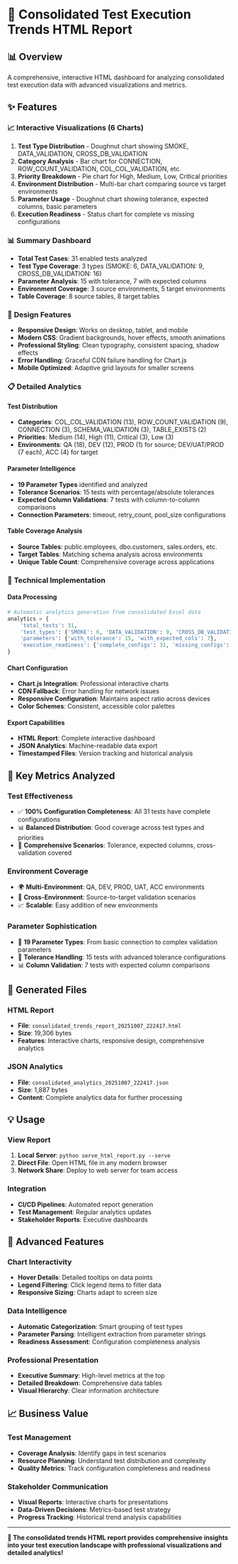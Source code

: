 # 🚀 Consolidated Test Execution Trends HTML Report

## 📊 Overview

A comprehensive, interactive HTML dashboard for analyzing consolidated test execution data with advanced visualizations and metrics.

## ✨ Features

### 📈 **Interactive Visualizations** (6 Charts)
1. **Test Type Distribution** - Doughnut chart showing SMOKE, DATA_VALIDATION, CROSS_DB_VALIDATION
2. **Category Analysis** - Bar chart for CONNECTION, ROW_COUNT_VALIDATION, COL_COL_VALIDATION, etc.
3. **Priority Breakdown** - Pie chart for High, Medium, Low, Critical priorities
4. **Environment Distribution** - Multi-bar chart comparing source vs target environments
5. **Parameter Usage** - Doughnut chart showing tolerance, expected columns, basic parameters
6. **Execution Readiness** - Status chart for complete vs missing configurations

### 📊 **Summary Dashboard**
- **Total Test Cases**: 31 enabled tests analyzed
- **Test Type Coverage**: 3 types (SMOKE: 6, DATA_VALIDATION: 9, CROSS_DB_VALIDATION: 16)
- **Parameter Analysis**: 15 with tolerance, 7 with expected columns
- **Environment Coverage**: 3 source environments, 5 target environments
- **Table Coverage**: 8 source tables, 8 target tables

### 🎨 **Design Features**
- **Responsive Design**: Works on desktop, tablet, and mobile
- **Modern CSS**: Gradient backgrounds, hover effects, smooth animations
- **Professional Styling**: Clean typography, consistent spacing, shadow effects
- **Error Handling**: Graceful CDN failure handling for Chart.js
- **Mobile Optimized**: Adaptive grid layouts for smaller screens

### 📋 **Detailed Analytics**

#### **Test Distribution**
- **Categories**: COL_COL_VALIDATION (13), ROW_COUNT_VALIDATION (9), CONNECTION (3), SCHEMA_VALIDATION (3), TABLE_EXISTS (2)
- **Priorities**: Medium (14), High (11), Critical (3), Low (3)
- **Environments**: QA (18), DEV (12), PROD (1) for source; DEV/UAT/PROD (7 each), ACC (4) for target

#### **Parameter Intelligence**
- **19 Parameter Types** identified and analyzed
- **Tolerance Scenarios**: 15 tests with percentage/absolute tolerances
- **Expected Column Validations**: 7 tests with column-to-column comparisons
- **Connection Parameters**: timeout, retry_count, pool_size configurations

#### **Table Coverage Analysis**
- **Source Tables**: public.employees, dbo.customers, sales.orders, etc.
- **Target Tables**: Matching schema analysis across environments
- **Unique Table Count**: Comprehensive coverage across applications

### 🔧 **Technical Implementation**

#### **Data Processing**
```python
# Automatic analytics generation from consolidated Excel data
analytics = {
    'total_tests': 31,
    'test_types': {'SMOKE': 6, 'DATA_VALIDATION': 9, 'CROSS_DB_VALIDATION': 16},
    'parameters': {'with_tolerance': 15, 'with_expected_cols': 7},
    'execution_readiness': {'complete_configs': 31, 'missing_configs': 0}
}
```

#### **Chart Configuration**
- **Chart.js Integration**: Professional interactive charts
- **CDN Fallback**: Error handling for network issues
- **Responsive Configuration**: Maintains aspect ratio across devices
- **Color Schemes**: Consistent, accessible color palettes

#### **Export Capabilities**
- **HTML Report**: Complete interactive dashboard
- **JSON Analytics**: Machine-readable data export
- **Timestamped Files**: Version tracking and historical analysis

## 🎯 **Key Metrics Analyzed**

### **Test Effectiveness**
- ✅ **100% Configuration Completeness**: All 31 tests have complete configurations
- 📊 **Balanced Distribution**: Good coverage across test types and priorities
- 🎯 **Comprehensive Scenarios**: Tolerance, expected columns, cross-validation covered

### **Environment Coverage**
- 🌍 **Multi-Environment**: QA, DEV, PROD, UAT, ACC environments
- 🔄 **Cross-Environment**: Source-to-target validation scenarios
- 📈 **Scalable**: Easy addition of new environments

### **Parameter Sophistication**
- 🔧 **19 Parameter Types**: From basic connection to complex validation parameters
- 📐 **Tolerance Handling**: 15 tests with advanced tolerance configurations
- 📊 **Column Validation**: 7 tests with expected column comparisons

## 🚀 **Generated Files**

### **HTML Report**
- **File**: `consolidated_trends_report_20251007_222417.html`
- **Size**: 19,306 bytes
- **Features**: Interactive charts, responsive design, comprehensive analytics

### **JSON Analytics**
- **File**: `consolidated_analytics_20251007_222417.json`
- **Size**: 1,887 bytes
- **Content**: Complete analytics data for further processing

## 💡 **Usage**

### **View Report**
1. **Local Server**: `python serve_html_report.py --serve`
2. **Direct File**: Open HTML file in any modern browser
3. **Network Share**: Deploy to web server for team access

### **Integration**
- **CI/CD Pipelines**: Automated report generation
- **Test Management**: Regular analytics updates
- **Stakeholder Reports**: Executive dashboards

## 🔮 **Advanced Features**

### **Chart Interactivity**
- **Hover Details**: Detailed tooltips on data points
- **Legend Filtering**: Click legend items to filter data
- **Responsive Sizing**: Charts adapt to screen size

### **Data Intelligence**
- **Automatic Categorization**: Smart grouping of test types
- **Parameter Parsing**: Intelligent extraction from parameter strings
- **Readiness Assessment**: Configuration completeness analysis

### **Professional Presentation**
- **Executive Summary**: High-level metrics at the top
- **Detailed Breakdown**: Comprehensive data tables
- **Visual Hierarchy**: Clear information architecture

## 📈 **Business Value**

### **Test Management**
- **Coverage Analysis**: Identify gaps in test scenarios
- **Resource Planning**: Understand test distribution and complexity
- **Quality Metrics**: Track configuration completeness and readiness

### **Stakeholder Communication**
- **Visual Reports**: Interactive charts for presentations
- **Data-Driven Decisions**: Metrics-based test strategy
- **Progress Tracking**: Historical trend analysis capabilities

---

**🎉 The consolidated trends HTML report provides comprehensive insights into your test execution landscape with professional visualizations and detailed analytics!**